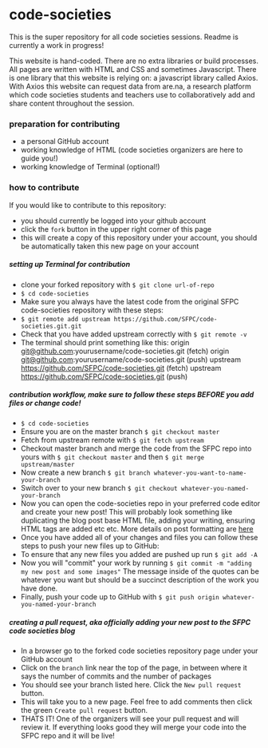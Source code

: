 # code-societies
This is the super repository for all code societies sessions. Readme is currently a work in progress!

This website is hand-coded. There are no extra libraries or build processes. All pages are written with HTML and CSS and sometimes Javascript. There is one library that this website is relying on: a javascript library called Axios. With Axios this website can request data from are.na, a research platform which code societies students and teachers use to collaboratively add and share content throughout the session.

### preparation for contributing
- a personal GitHub account
- working knowledge of HTML (code societies organizers are here to guide you!)
- working knowledge of Terminal (optional!)

### how to contribute
If you would like to contribute to this repository:
- you should currently be logged into your github account
- click the `fork` button in the upper right corner of this page
- this will create a copy of this repository under your account, you should be automatically taken this new page on your account

##### setting up Terminal for contribution
- clone your forked repository with `$ git clone url-of-repo`
- `$ cd code-societies`
- Make sure you always have the latest code from the original SFPC code-societies repository with these steps:
- `$ git remote add upstream https://github.com/SFPC/code-societies.git.git`
- Check that you have added upstream correctly with `$ git remote -v`
- The terminal should print something like this:
        origin	git@github.com:yourusername/code-societies.git (fetch)
        origin	git@github.com:yourusername/code-societies.git (push)
        upstream	https://github.com/SFPC/code-societies.git (fetch)
        upstream	https://github.com/SFPC/code-societies.git (push)

##### contribution workflow, make sure to follow these steps BEFORE you add files or change code!
- `$ cd code-societies`
- Ensure you are on the master branch `$ git checkout master`
- Fetch from upstream remote with `$ git fetch upstream `
- Checkout master branch and merge the code from the SFPC repo into yours with `$ git checkout master` and then `$ git merge upstream/master`
- Now create a new branch `$ git branch whatever-you-want-to-name-your-branch`
- Switch over to your new branch `$ git checkout whatever-you-named-your-branch`
- Now you can open the code-societies repo in your preferred code editor and create your new post! This will probably look something like duplicating the blog post base HTML file, adding your writing, ensuring HTML tags are added etc etc. More details on post formatting are [here](http://sfpc.io/code-societies/blog/post-template-guide.html)
- Once you have added all of your changes and files you can follow these steps to push your new files up to GitHub:
- To ensure that any new files you added are pushed up run `$ git add -A`
- Now you will "commit" your work by running `$ git commit -m "adding my new post and some images"` The message inside of the quotes can be whatever you want but should be a succinct description of the work you have done.
- Finally, push your code up to GitHub with `$ git push origin whatever-you-named-your-branch`

##### creating a pull request, aka officially adding your new post to the SFPC code societies blog
- In a browser go to the forked code societies repository page under your GitHub account
- Click on the `branch` link near the top of the page, in between where it says the number of commits and the number of packages
- You should see your branch listed here. Click the `New pull request` button.
- This will take you to a new page. Feel free to add comments then click the green `Create pull request` button.
- THATS IT! One of the organizers will see your pull request and will review it. If everything looks good they will merge your code into the SFPC repo and it will be live!
